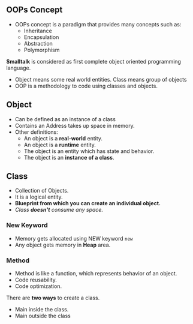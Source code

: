 ## OOPs Concept

* OOPs concept is a paradigm that provides many concepts such as:
  * Inheritance
  * Encapsulation
  * Abstraction
  * Polymorphism

**Smalltalk** is considered as first complete object oriented programming language.

* Object means some real world entities. Class means group of objects
* OOP is a methodology to code using classes and objects.



## Object

* Can be defined as an instance of a class
* Contains an Address takes up space in memory.
* Other definitions:
  * An object is a **real-world** entity.
  * An object is a **runtime** entity.
  * The object is an entity which has state and behavior.
  * The object is an **instance of a class**.

## Class

* Collection of Objects.
* It is a logical entity.
* **Blueprint from which you can create an individual object.**
* _Class **doesn't** consume any space._

### New Keyword

* Memory gets allocated using NEW keyword  `new`
* Any object gets memory in **Heap** area.



### Method

* Method is like a function, which represents behavior of an object.
* Code reusability.
* Code optimization.

There are **two ways** to create a class.

* Main inside the class.
* Main outside the class



